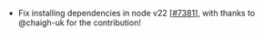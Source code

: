  - Fix installing dependencies in node v22 [[#7381](https://github.com/plotly/plotly.js/pull/7381)], with thanks to @chaigh-uk for the contribution!
